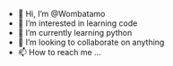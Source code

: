 - 👋 Hi, I’m @Wombatamo
- 👀 I’m interested in learning code
- 🌱 I’m currently learning python
- 💞️ I’m looking to collaborate on anything
- 📫 How to reach me ...

<!---
Wombatamo/Wombatamo is a ✨ special ✨ repository because its `README.md` (this file) appears on your GitHub profile.
You can click the Preview link to take a look at your changes.
--->
